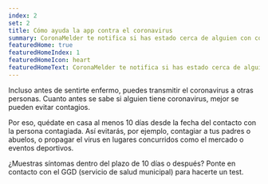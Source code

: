```yaml
---
index: 2
set: 2
title: Cómo ayuda la app contra el coronavirus
summary: CoronaMelder te notifica si has estado cerca de alguien con coronavirus.
featuredHome: true
featuredHomeIndex: 1
featuredHomeIcon: heart
featuredHomeText: CoronaMelder te notifica si has estado cerca de alguien con coronavirus.
---
```


Incluso antes de sentirte enfermo, puedes transmitir el coronavirus a otras personas. Cuanto antes se sabe si alguien tiene coronavirus, mejor se pueden evitar contagios.

Por eso, quédate en casa al menos 10 días desde la fecha del contacto con la persona contagiada. Así evitarás, por ejemplo, contagiar a tus padres o abuelos, o propagar el virus en lugares concurridos como el mercado o eventos deportivos.

¿Muestras síntomas dentro del plazo de 10 días o después? Ponte en contacto con el GGD (servicio de salud municipal) para hacerte un test.
